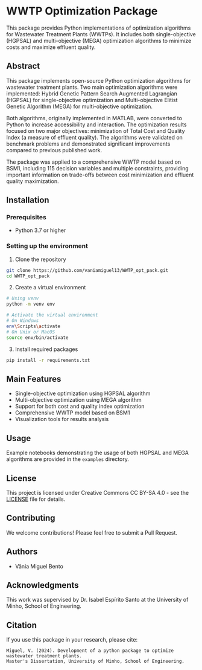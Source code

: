 # WWTP Optimization Package

This package provides Python implementations of optimization algorithms for Wastewater Treatment Plants (WWTPs). It includes both single-objective (HGPSAL) and multi-objective (MEGA) optimization algorithms to minimize costs and maximize effluent quality.

## Abstract

This package implements open-source Python optimization algorithms for wastewater treatment plants. Two main optimization algorithms were implemented: Hybrid Genetic Pattern Search Augmented Lagrangian (HGPSAL) for single-objective optimization and Multi-objective Elitist Genetic Algorithm (MEGA) for multi-objective optimization.

Both algorithms, originally implemented in MATLAB, were converted to Python to increase accessibility and interaction. The optimization results focused on two major objectives: minimization of Total Cost and Quality Index (a measure of effluent quality). The algorithms were validated on benchmark problems and demonstrated significant improvements compared to previous published work.

The package was applied to a comprehensive WWTP model based on BSM1, including 115 decision variables and multiple constraints, providing important information on trade-offs between cost minimization and effluent quality maximization.

## Installation

### Prerequisites

- Python 3.7 or higher

### Setting up the environment

1. Clone the repository
```bash
git clone https://github.com/vaniamiguel13/WWTP_opt_pack.git
cd WWTP_opt_pack
```

2. Create a virtual environment
```bash
# Using venv
python -m venv env

# Activate the virtual environment
# On Windows
env\Scripts\activate
# On Unix or MacOS
source env/bin/activate
```

3. Install required packages
```bash
pip install -r requirements.txt
```

## Main Features

- Single-objective optimization using HGPSAL algorithm
- Multi-objective optimization using MEGA algorithm
- Support for both cost and quality index optimization
- Comprehensive WWTP model based on BSM1
- Visualization tools for results analysis

## Usage

Example notebooks demonstrating the usage of both HGPSAL and MEGA algorithms are provided in the `examples` directory.

## License

This project is licensed under Creative Commons CC BY-SA 4.0 - see the [LICENSE](LICENSE) file for details.

## Contributing

We welcome contributions! Please feel free to submit a Pull Request.

## Authors

- Vânia Miguel Bento

## Acknowledgments

This work was supervised by Dr. Isabel Espírito Santo at the University of Minho, School of Engineering.

## Citation

If you use this package in your research, please cite:

```
Miguel, V. (2024). Development of a python package to optimize wastewater treatment plants. 
Master's Dissertation, University of Minho, School of Engineering.
```
